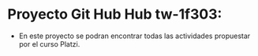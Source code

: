 # Proyecto Git Hub Hub tw-1f303:

* En este proyecto se podran encontrar todas las actividades propuestar por el curso Platzi.
